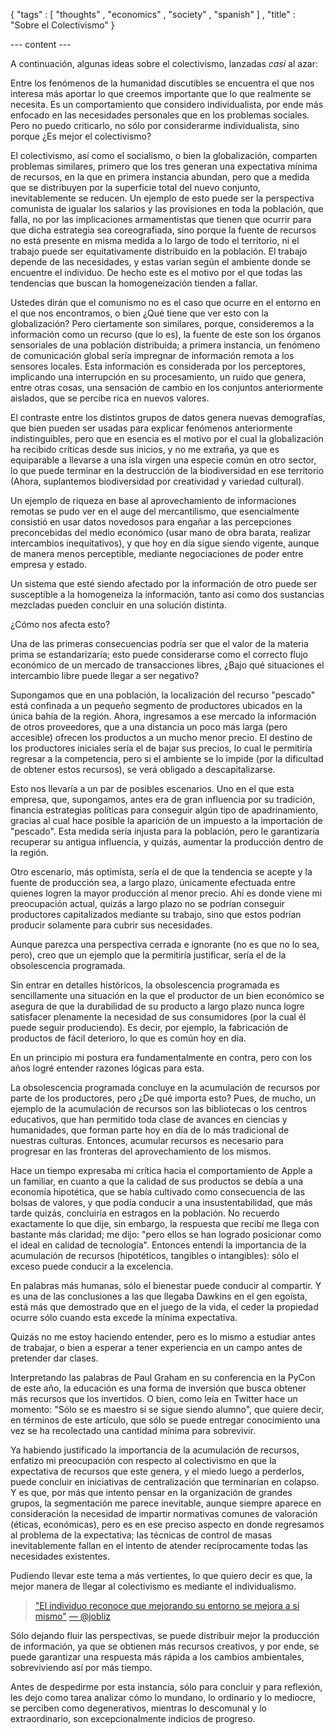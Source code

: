 { "tags" : [
    "thoughts"
  , "economics"
  , "society"
  , "spanish"
  ]
, "title" : "Sobre el Colectivismo"
}

--- content ---

A continuación, algunas ideas sobre el colectivismo, lanzadas _casi_ al azar:

Entre los fenómenos de la humanidad discutibles se encuentra el que nos interesa
más aportar lo que creemos importante que lo que realmente se necesita.
Es un comportamiento que considero individualista, por ende más enfocado
en las necesidades personales que en los problemas sociales.
Pero no puedo criticarlo, no sólo por considerarme individualista,
sino porque ¿Es mejor el colectivismo?

El colectivismo, así como el socialismo, o bien la globalización,
comparten problemas similares, primero que los tres generan una expectativa
mínima de recursos, en la que en primera instancia abundan, pero que a medida
que se distribuyen por la superficie total del nuevo conjunto, inevitablemente
se reducen. Un ejemplo de esto puede ser la perspectiva comunista de igualar
los salarios y las provisiones en toda la población, que falla, no por las
implicaciones armamentistas que tienen que ocurrir para que dicha estrategia
sea coreografiada, sino porque la fuente de recursos no está presente en misma
medida a lo largo de todo el territorio, ni el trabajo puede ser equitativamente
distribuido en la población. El trabajo depende de las necesidades, y estas varían
según el ambiente donde se encuentre el individuo. De hecho este es el motivo por
el que todas las tendencias que buscan la homogeneización tienden a fallar.

Ustedes dirán que el comunismo no es el caso que ocurre en el entorno en el que
nos encontramos, o bien ¿Qué tiene que ver esto con la globalización?
Pero ciertamente son similares, porque, consideremos a la información
como un recurso (que lo es), la fuente de este son los órganos sensoriales
de una población distribuida; a primera instancia, un fenómeno de comunicación
global sería impregnar de información remota a los sensores locales.
Esta información es considerada por los perceptores, implicando una interrupción
en su procesamiento, un ruido que genera, entre otras cosas, una sensación
de cambio en los conjuntos anteriormente aislados, que se percibe rica en nuevos valores.

El contraste entre los distintos grupos de datos genera nuevas demografías, que bien pueden
ser usadas para explicar fenómenos anteriormente indistinguibles, pero que en esencia
es el motivo por el cual la globalización ha recibido críticas desde sus inicios,
y no me extraña, ya que es equiparable a llevarse a una isla virgen una especie
común en otro sector, lo que puede terminar en la destrucción de la biodiversidad
en ese territorio (Ahora, suplantemos biodiversidad por creatividad y variedad cultural).

Un ejemplo de riqueza en base al aprovechamiento de informaciones remotas se pudo ver
en el auge del mercantilismo, que esencialmente consistió en usar datos novedosos para engañar
a las percepciones preconcebidas del medio económico (usar mano de obra barata,
realizar intercambios inequitativos), y que hoy en día sigue siendo vigente,
aunque de manera menos perceptible, mediante negociaciones de poder entre
empresa y estado.

Un sistema que esté siendo afectado por la información de otro puede
ser susceptible a la homogeneiza la información, tanto así como
dos sustancias mezcladas pueden concluir en una solución distinta.

¿Cómo nos afecta esto?

Una de las primeras consecuencias podría ser que el valor de la materia prima se estandarizaría;
esto puede considerarse como el correcto flujo económico de un mercado de transacciones libres,
¿Bajo qué situaciones el intercambio libre puede llegar a ser negativo?

Supongamos que en una población, la localización del recurso "pescado" está confinada
a un pequeño segmento de productores ubicados en la única bahía de la región.
Ahora, ingresamos a ese mercado la información de otros proveedores,
que a una distancia un poco más larga (pero accesible)
ofrecen los productos a un mucho menor precio.
El destino de los productores iniciales sería el de bajar sus precios,
lo cual le permitiría regresar a la competencia, pero si el ambiente se lo impide
(por la dificultad de obtener estos recursos),
se verá obligado a descapitalizarse.

Esto nos llevaría a un par de posibles escenarios.
Uno en el que esta empresa, que, supongamos, antes era de gran influencia por su tradición,
financia estrategias políticas para conseguir algún tipo de apadrinamiento,
gracias al cual hace posible la aparición de un impuesto a la importación
de "pescado". Esta medida sería injusta para la población, pero le garantizaría recuperar
su antigua influencia, y quizás, aumentar la producción dentro de la región.

Otro escenario, más optimista, sería el de que la tendencia se acepte y la fuente
de producción sea, a largo plazo, únicamente efectuada entre quienes
logren la mayor producción al menor precio. Ahí es donde viene mi preocupación actual,
quizás a largo plazo no se podrían conseguir productores capitalizados mediante su trabajo,
sino que estos podrían producir solamente para cubrir sus necesidades.

Aunque parezca una perspectiva cerrada e ignorante (no es que no lo sea, pero), creo que
un ejemplo que la permitiría justificar, sería el de la obsolescencia programada.

Sin entrar en detalles históricos, la obsolescencia programada es sencillamente una situación
en la que el productor de un bien económico se asegura de que la durabilidad de su producto
a largo plazo nunca logre satisfacer plenamente la necesidad de sus consumidores
(por la cual él puede seguir produciendo). Es decir, por ejemplo, la fabricación
de productos de fácil deterioro, lo que es común hoy en día.

En un principio mi postura era fundamentalmente en contra, pero con los años
logré entender razones lógicas para esta.

La obsolescencia programada concluye en la acumulación de recursos por parte de los productores,
pero ¿De qué importa esto? Pues, de mucho, un ejemplo de la acumulación de recursos
son las bibliotecas o los centros educativos, que han permitido toda clase de avances en ciencias y humanidades,
que forman parte hoy en día de lo más tradicional de nuestras culturas. Entonces, acumular recursos es necesario
para progresar en las fronteras del aprovechamiento de los mismos.

Hace un tiempo expresaba mi crítica hacia el comportamiento de Apple a un familiar,
en cuanto a que la calidad de sus productos se debía a una economía hipotética, que se había
cultivado como consecuencia de las bolsas de valores, y que podía conducir a una insustentabilidad,
que más tarde quizás, concluiría en estragos en la población. No recuerdo exactamente lo que dije,
sin embargo, la respuesta que recibí me llega con bastante más claridad; me dijo:
"pero ellos se han logrado posicionar como el ideal en calidad de tecnología".
Entonces entendí la importancia de la acumulación de recursos (hipotéticos, tangibles o intangibles):
sólo el exceso puede conducir a la excelencia.

En palabras más humanas, sólo el bienestar puede conducir al compartir.
Y es una de las conclusiones a las que llegaba Dawkins en el gen egoísta,
está más que demostrado que en el juego de la vida, el ceder la propiedad
ocurre sólo cuando esta excede la mínima expectativa.

Quizás no me estoy haciendo entender, pero es lo mismo a estudiar antes de trabajar,
o bien a esperar a tener experiencia en un campo antes de pretender dar clases.

Interpretando las palabras de Paul Graham en su conferencia en la PyCon de este año,
la educación es una forma de inversión que busca obtener más recursos que los invertidos.
O bien, como leía en Twitter hace un momento: "Sólo se es maestro si se sigue siendo alumno",
que quiere decir, en términos de este artículo, que sólo se puede entregar conocimiento una vez
se ha recolectado una cantidad mínima para sobrevivir.

Ya habiendo justificado la importancia de la acumulación de recursos,
enfatizo mi preocupación con respecto al colectivismo en que la expectativa
de recursos que este genera, y el miedo luego a perderlos, puede concluir
en iniciativas de centralización que terminarían en colapso. Y es que, por más que
intento pensar en la organización de grandes grupos, la segmentación
me parece inevitable, aunque siempre aparece en consideración la necesidad
de impartir normativas comunes de valoración (éticas, económicas),
pero es en ese preciso aspecto en donde regresamos al problema de la expectativa;
las técnicas de control de masas inevitablemente fallan en el intento
de atender recíprocamente todas las necesidades existentes.

Pudiendo llevar este tema a más vertientes, lo que quiero decir
es que, la mejor manera de llegar al colectivismo es mediante el individualismo.

> ["El individuo reconoce que mejorando su entorno se mejora a sí mismo"](https://mobile.twitter.com/jobliz/status/229036890773397504)
[&mdash; @jobliz](https://mobile.twitter.com/jobliz)

Sólo dejando fluir las perspectivas, se puede distribuir mejor la producción de información,
ya que se obtienen más recursos creativos, y por ende, se puede garantizar
una respuesta más rápida a los cambios ambientales, sobreviviendo así por más tiempo.

Antes de despedirme por esta instancia, sólo para concluir y para reflexión,
les dejo como tarea analizar cómo lo mundano, lo ordinario y lo mediocre, se perciben
como degenerativos, mientras lo descomunal y lo extraordinario, son excepcionalmente
indicios de progreso.
